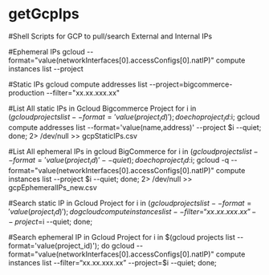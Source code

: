 # getGcpIps
#Shell Scripts for GCP to pull/search External and Internal IPs

#Ephemeral IPs
gcloud --format="value(networkInterfaces[0].accessConfigs[0].natIP)" compute instances list --project


#Static IPs
gcloud compute addresses list --project=bigcommerce-production --filter="xx.xx.xxx.xx"


#List All static IPs in Gcloud Bigcommerce Project
for i in $(gcloud projects list --format='value(project_id)'); do echo project_id:$i; gcloud compute addresses list --format='value(name,address)' --project $i --quiet; done; 2> /dev/null >> gcpStaticIPs.csv

#List All ephemeral IPs in gcloud BigCommerce 
for i in $(gcloud projects list --format='value(project_id)' --quiet); do echo project_id:$i; gcloud -q --format="value(networkInterfaces[0].accessConfigs[0].natIP)" compute instances list --project $i --quiet; done; 2> /dev/null >> gcpEphemeralIPs_new.csv

#Search static IP in Gcloud Project
for i in $(gcloud projects list --format='value(project_id)'); do gcloud compute instances list --filter=“xx.xx.xxx.xx” --project=$i  --quiet; done;

#Search ephemeral IP in Gcloud Project
for i in $(gcloud projects list --format='value(project_id)'); do gcloud --format="value(networkInterfaces[0].accessConfigs[0].natIP)" compute instances list  --filter=“xx.xx.xxx.xx”  --project=$i     --quiet; done;
